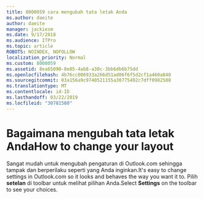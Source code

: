 ```yaml
---
title: 8000059 cara mengubah tata letak Anda
ms.author: daeite
author: daeite
manager: jackiesm
ms.date: 9/17/2018
ms.audience: ITPro
ms.topic: article
ROBOTS: NOINDEX, NOFOLLOW
localization_priority: Normal
ms.custom: 8000059
ms.assetid: 8ea65090-8e05-4ab8-a30c-3bb6db6b75dd
ms.openlocfilehash: 4b76cc006933a266d51ad06f6f5d2cf1a460a840
ms.sourcegitcommit: 03a156a9c9740521155a30775492c7dff0982588
ms.translationtype: MT
ms.contentlocale: id-ID
ms.lasthandoff: 03/22/2019
ms.locfileid: "30781580"
---
```

# <a name="how-to-change-your-layout"></a><span data-ttu-id="23706-102">Bagaimana mengubah tata letak Anda</span><span class="sxs-lookup"><span data-stu-id="23706-102">How to change your layout</span></span>

<span data-ttu-id="23706-103">Sangat mudah untuk mengubah pengaturan di Outlook.com sehingga tampak dan berperilaku seperti yang Anda inginkan.</span><span class="sxs-lookup"><span data-stu-id="23706-103">It's easy to change settings in Outlook.com so it looks and behaves the way you want it to.</span></span> <span data-ttu-id="23706-104">Pilih **setelan** di toolbar untuk melihat pilihan Anda.</span><span class="sxs-lookup"><span data-stu-id="23706-104">Select **Settings** on the toolbar to see your choices.</span></span> 
  

